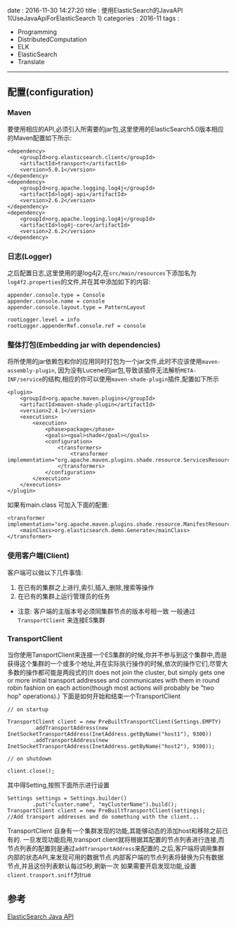 date : 2016-11-30 14:27:20
title : 使用ElasticSearch的JavaAPI 1(UseJavaApiForElasticSearch 1)
categories : 2016-11
tags : 
 - Programming
 - DistributedComputation
 - ELK
 - ElasticSearch
 - Translate
---


## 配置(configuration)
### Maven
要使用相应的API,必须引入所需要的jar包,这里使用的ElasticSearch5.0版本相应的Maven配置如下所示:
```
<dependency>
    <groupId>org.elasticsearch.client</groupId>
    <artifactId>transport</artifactId>
    <version>5.0.1</version>
</dependency>
<dependency>
    <groupId>org.apache.logging.log4j</groupId>
    <artifactId>log4j-api</artifactId>
    <version>2.6.2</version>
</dependency>
<dependency>
    <groupId>org.apache.logging.log4j</groupId>
    <artifactId>log4j-core</artifactId>
    <version>2.6.2</version>
</dependency>
```
### 日志(Logger)
之后配置日志,这里使用的是log4j2,在`src/main/resources`下添加名为`log4f2.properties`的文件,并在其中添加如下的内容:
```
appender.console.type = Console
appender.console.name = console
appender.console.layout.type = PatternLayout
 
rootLogger.level = info
rootLogger.appenderRef.console.ref = console
```

### 整体打包(Embedding jar with dependencies)
将所使用的jar依赖包和你的应用同时打包为一个jar文件,此时不应该使用`maven-assembly-plugin`, 因为没有Lucene的jar包,导致该插件无法解析`META-INF/service`的结构,相应的你可以使用`maven-shade-plugin`插件,配置如下所示
```
<plugin>
    <groupId>org.apache.maven.plugins</groupId>
    <artifactId>maven-shade-plugin</artifactId>
    <version>2.4.1</version>
    <executions>
        <execution>
            <phase>package</phase>
            <goals><goal>shade</goal></goals>
            <configuration>
                <transformers>
                    <transformer implementation="org.apache.maven.plugins.shade.resource.ServicesResourceTransformer"/>
                </transformers>
            </configuration>
        </execution>
    </executions>
</plugin>
```
如果有main.class 可加入下面的配置:
```
<transformer implementation="org.apache.maven.plugins.shade.resource.ManifestResourceTransformer">
    <mainClass>org.elasticsearch.demo.Generate</mainClass>
</transformer>
```

### 使用客户端(Client)
客户端可以做以下几件事情:
 1. 在已有的集群之上进行,索引,插入,删除,搜索等操作
 2. 在已有的集群上运行管理员的任务
 * 注意: 客户端的主版本号必须同集群节点的版本号相一致
一般通过`TransportClient` 来连接ES集群

### TransportClient
当你使用TansportClient来连接一个ES集群的时候,你并不参与到这个集群中,而是获得这个集群的一个或多个地址,并在实际执行操作的时候,依次的操作它们,尽管大多数的操作都可能是两段式的(It does not join the cluster, but simply gets one or more initial transport addresses and communicates with them in round robin fashion on each action(though most actions will probably be "two hop" operations).)
下面是如何开始和结束一个TransportClient
```
// on startup
 
TransportClient client = new PreBuiltTransportClient(Settings.EMPTY)
        .addTransportAddress(new InetSocketTransportAddress(InetAddress.getByName("host1"), 9300))
        .addTransportAddress(new InetSocketTransportAddress(InetAddress.getByName("host2"), 9300));
 
// on shutdown
 
client.close(); 
```
其中得Setting,按照下面所示进行设置
```
Settings settings = Settings.builder()
        .put("cluster.name", "myClusterName").build();
TransportClient client = new PreBuiltTransportClient(settings);
//Add transport addresses and do something with the client...
```
TransportClient 自身有一个集群发现的功能,其能够动态的添加host和移除之前已有的.
一旦发现功能启用,transport client就将根据其配置的节点列表进行连接,而节点列表的配置则是通过`addTransportAddress`来配置的.之后,客户端将调用集群内部的状态API,来发现可用的数据节点.内部客户端的节点列表将替换为只有数据节点,并且这份列表默认每过5秒,刷新一次
如果需要开启发现功能,设置`client.trasport.sniff`为true

## 参考
[ElasticSearch Java API](https://www.elastic.co/guide/en/elasticsearch/client/java-api/current/)
